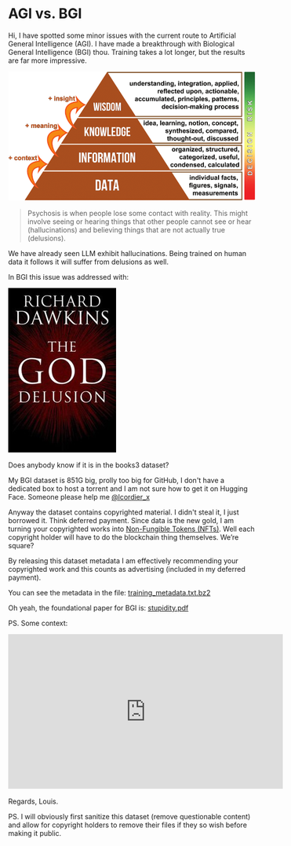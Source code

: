 # AGI vs. BGI

Hi, I have spotted some minor issues with the current route to Artificial General Intelligence (AGI).  I have made a breakthrough with Biological General Intelligence (BGI) thou. Training takes a lot longer, but the results are far more impressive.

![data information knowledge wisdom](data_information_knowledge_wisdom.png)

> Psychosis is when people lose some contact with reality. This might involve seeing or hearing things that other people cannot see or hear (hallucinations) and believing things that are not actually true (delusions).

We have already seen LLM exhibit hallucinations. Being trained on human data it follows it will suffer from delusions as well.

In BGI this issue was addressed with:

![the god delusion](the_god_delusion.jpg)

Does anybody know if it is in the books3 dataset?

My BGI dataset is 851G big, prolly too big for GitHub, I don't have a dedicated box to host a torrent and I am not sure how to get it on Hugging Face. Someone please help me [@lcordier_x](https://twitter.com/lcordier_x/)

Anyway the dataset contains copyrighted material. I didn't steal it, I just borrowed it. Think deferred payment. Since data is the new gold, I am turning your copyrighted works into [Non-Fungible Tokens (NFTs)](https://www.investopedia.com/non-fungible-tokens-nft-5115211). Well each copyright holder will have to do the blockchain thing themselves. We’re square?

By releasing this dataset metadata I am effectively recommending your copyrighted work and this counts as advertising (included in my deferred payment).

You can see the metadata in the file:
[training_metadata.txt.bz2](https://github.com/lcordier/BGI/raw/main/training_metadata.txt.bz2)

Oh yeah, the foundational paper for BGI is:
[stupidity.pdf](stupidity.pdf)

PS. Some context:

<iframe width="560" height="315" src="https://www.youtube.com/embed/xvNvj7ku5pY?si=KwCIl_Yf_QM3PjSZ" title="YouTube video player" frameborder="0" allow="accelerometer; autoplay; clipboard-write; encrypted-media; gyroscope; picture-in-picture; web-share" allowfullscreen></iframe>


Regards, Louis.

PS. I will obviously first sanitize this dataset (remove questionable content) and allow for copyright holders to remove their files if they so wish before making it public.
